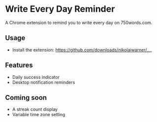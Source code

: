 # Write Every Day Reminder

A Chrome extension to remind you to write every day on 750words.com.


## Usage

* Install the extension:
    <https://github.com/downloads/nikolaiwarner/....>



## Features

* Daily success indicator
* Desktop notification reminders

## Coming soon

* A streak count display
* Variable time zone setting